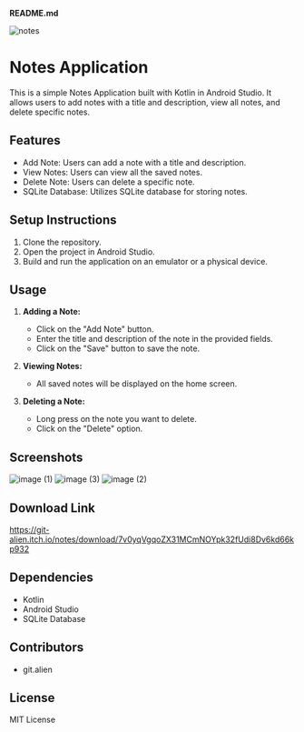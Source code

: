 **README.md**

![notes](https://github.com/Vishal8700/Notes-App/assets/97828106/1698937d-fc5b-4ea4-bb3d-041cfd3a3470)

# Notes Application

This is a simple Notes Application built with Kotlin in Android Studio. It allows users to add notes with a title and description, view all notes, and delete specific notes.

## Features
- Add Note: Users can add a note with a title and description.
- View Notes: Users can view all the saved notes.
- Delete Note: Users can delete a specific note.
- SQLite Database: Utilizes SQLite database for storing notes.

## Setup Instructions
1. Clone the repository.
2. Open the project in Android Studio.
3. Build and run the application on an emulator or a physical device.

## Usage
1. **Adding a Note:**
   - Click on the "Add Note" button.
   - Enter the title and description of the note in the provided fields.
   - Click on the "Save" button to save the note.

2. **Viewing Notes:**
   - All saved notes will be displayed on the home screen.

3. **Deleting a Note:**
   - Long press on the note you want to delete.
   - Click on the "Delete" option.
  
## Screenshots
![image (1)](https://github.com/Vishal8700/Notes-App/assets/97828106/8a428d66-58ff-4a82-95ea-c275462497ec)
![image (3)](https://github.com/Vishal8700/Notes-App/assets/97828106/dd6019d8-d6d1-41cd-80db-1c4153b1709f)
![image (2)](https://github.com/Vishal8700/Notes-App/assets/97828106/5d2aad02-3391-4290-bec1-7a6dab13aefd)


## Download Link 

https://git-alien.itch.io/notes/download/7v0yqVgqoZX31MCmNOYpk32fUdi8Dv6kd66kp932

## Dependencies
- Kotlin
- Android Studio
- SQLite Database

## Contributors
- git.alien

## License
MIT License
